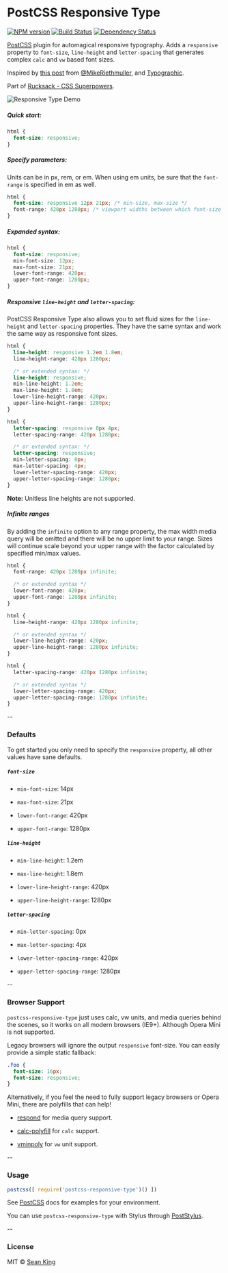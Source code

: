 # PostCSS Responsive Type
[![NPM version][npm-image]][npm-url] [![Build Status][travis-image]][travis-url] [![Dependency Status][daviddm-image]][daviddm-url]

[PostCSS][PostCSS] plugin for automagical responsive typography. Adds a `responsive` property to `font-size`, `line-height` and `letter-spacing` that generates complex `calc` and `vw` based font sizes.

Inspired by [this post][post] from [@MikeRiethmuller][mike], and [Typographic][typographic].

Part of [Rucksack - CSS Superpowers](http://simplaio.github.io/rucksack).

![Responsive Type Demo][demo]

##### Quick start:

```css
html {
  font-size: responsive;
}
```

##### Specify parameters:

Units can be in px, rem, or em. When using em units, be sure that the `font-range` is specified in em as well.

```css
html {
  font-size: responsive 12px 21px; /* min-size, max-size */
  font-range: 420px 1280px; /* viewport widths between which font-size is fluid */
}
```

##### Expanded syntax:

```css
html {
  font-size: responsive;
  min-font-size: 12px;
  max-font-size: 21px;
  lower-font-range: 420px;
  upper-font-range: 1280px;
}
```

##### Responsive `line-height` and `letter-spacing`:

PostCSS Responsive Type also allows you to set fluid sizes for the `line-height` and `letter-spacing` properties. They have the same syntax and work the same way as responsive font sizes.

```css
html {
  line-height: responsive 1.2em 1.8em;
  line-height-range: 420px 1280px;

  /* or extended syntax: */
  line-height: responsive;
  min-line-height: 1.2em;
  max-line-height: 1.8em;
  lower-line-height-range: 420px;
  upper-line-height-range: 1280px;
}
```

```css
html {
  letter-spacing: responsive 0px 4px;
  letter-spacing-range: 420px 1280px;

  /* or extended syntax: */
  letter-spacing: responsive;
  min-letter-spacing: 0px;
  max-letter-spacing: 4px;
  lower-letter-spacing-range: 420px;
  upper-letter-spacing-range: 1280px;
}
```

**Note:** Unitless line heights are not supported.

##### Infinite ranges

By adding the `infinite` option to any range property, the max width media query will be omitted and there will be no upper limit to your range. Sizes will continue scale beyond your upper range with the factor calculated by specified min/max values.

```css
html {
  font-range: 420px 1280px infinite;

  /* or extended syntax */
  lower-font-range: 420px;
  upper-font-range: 1280px infinite;
}

html {
  line-height-range: 420px 1280px infinite;

  /* or extended syntax */
  lower-line-height-range: 420px;
  upper-line-height-range: 1280px infinite;
}

html {
  letter-spacing-range: 420px 1280px infinite;

  /* or extended syntax */
  lower-letter-spacing-range: 420px;
  upper-letter-spacing-range: 1280px infinite;
}
```

--

### Defaults
To get started you only need to specify the `responsive` property, all other values have sane defaults.

##### `font-size`

- `min-font-size`: 14px

- `max-font-size`: 21px

- `lower-font-range`: 420px

- `upper-font-range`: 1280px


##### `line-height`

- `min-line-height`: 1.2em

- `max-line-height`: 1.8em

- `lower-line-height-range`: 420px

- `upper-line-height-range`: 1280px


##### `letter-spacing`

- `min-letter-spacing`: 0px

- `max-letter-spacing`: 4px

- `lower-letter-spacing-range`: 420px

- `upper-letter-spacing-range`: 1280px

--

### Browser Support

`postcss-responsive-type` just uses calc, vw units, and media queries behind the scenes, so it works on all modern browsers (IE9+). Although Opera Mini is not supported.

Legacy browsers will ignore the output `responsive` font-size. You can easily provide a simple static fallback:

```css
.foo {
  font-size: 16px;
  font-size: responsive;
}
```

Alternatively, if you feel the need to fully support legacy browsers or Opera Mini, there are polyfills that can help!

- [respond][respond] for media query support.

- [calc-polyfill][calc-polyfill] for `calc` support.

- [vminpoly][vminpoly] for `vw` unit support.

--

### Usage

```js
postcss([ require('postcss-responsive-type')() ])
```

See [PostCSS][PostCSS] docs for examples for your environment.

You can use `postcss-responsive-type` with Stylus through [PostStylus][poststylus].

--

### License

MIT © [Sean King](https://twitter.com/seaneking)

[npm-image]: https://badge.fury.io/js/postcss-responsive-type.svg
[npm-url]: https://npmjs.org/package/postcss-responsive-type
[travis-image]: https://travis-ci.org/seaneking/postcss-responsive-type.svg?branch=master
[travis-url]: https://travis-ci.org/seaneking/postcss-responsive-type
[daviddm-image]: https://david-dm.org/seaneking/postcss-responsive-type.svg?theme=shields.io
[daviddm-url]: https://david-dm.org/seaneking/postcss-responsive-type
[PostCSS]: https://github.com/postcss/postcss
[demo]: /demo.gif?raw=true
[typographic]: https://github.com/corysimmons/typographic
[post]: http://madebymike.com.au/writing/precise-control-responsive-typography/
[mike]: https://twitter.com/MikeRiethmuller
[calc-polyfill]: https://github.com/closingtag/calc-polyfill
[respond]: https://github.com/scottjehl/Respond
[vminpoly]: https://github.com/saabi/vminpoly
[poststylus]: https://github.com/seaneking/poststylus
